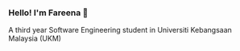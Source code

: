 ### Hello! I'm Fareena 👋

<!--
**fareena08/fareena08** is a ✨ _special_ ✨ repository because its `README.md` (this file) appears on your GitHub profile.

Here are some ideas to get you started:
-->
A third year Software Engineering student in Universiti Kebangsaan Malaysia (UKM)
<!--
- 🌱 I’m currently learning ...
- 📫 Feel free to reach me at https://www.linkedin.com/in/fareena-firdaus/ 
- 👯 I’m looking to collaborate on ...
- 🤔 I’m looking for help with ...
- 💬 Ask me about ...
- 😄 Pronouns: ...
- ⚡ Fun fact: ...
-->
